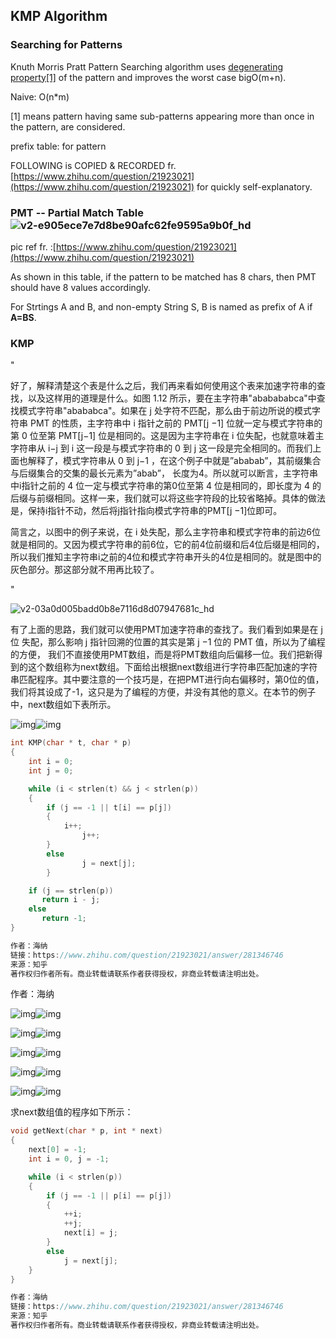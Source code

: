 ## KMP Algorithm

### Searching for Patterns

Knuth Morris Pratt Pattern Searching algorithm uses <u>degenerating property[1]</u> of the pattern and improves the worst case bigO(m+n).

Naive: O(n*m)

[1] means pattern having same sub-patterns appearing more than once in the pattern, are considered.

prefix table: for pattern

FOLLOWING is COPIED & RECORDED fr. [https://www.zhihu.com/question/21923021](https://www.zhihu.com/question/21923021) for quickly self-explanatory.

###  PMT -- Partial Match Table![v2-e905ece7e7d8be90afc62fe9595a9b0f_hd](https://tva1.sinaimg.cn/large/006y8mN6ly1g9930c1shgj30k007iq38.jpg)

pic ref fr. :[https://www.zhihu.com/question/21923021](https://www.zhihu.com/question/21923021)

As shown in this table, if the pattern to be matched has 8 chars, then PMT should have 8 values accordingly.

For Strtings A and B, and non-empty String S, B is named as prefix of A if **A=BS**.

### KMP

"

好了，解释清楚这个表是什么之后，我们再来看如何使用这个表来加速字符串的查找，以及这样用的道理是什么。如图 1.12 所示，要在主字符串"ababababca"中查找模式字符串"abababca"。如果在 j 处字符不匹配，那么由于前边所说的模式字符串 PMT 的性质，主字符串中 i 指针之前的 PMT[j −1] 位就一定与模式字符串的第 0 位至第 PMT[j−1] 位是相同的。这是因为主字符串在 i 位失配，也就意味着主字符串从 i−j 到 i 这一段是与模式字符串的 0 到 j 这一段是完全相同的。而我们上面也解释了，模式字符串从 0 到 j−1 ，在这个例子中就是”ababab”，其前缀集合与后缀集合的交集的最长元素为”abab”， 长度为4。所以就可以断言，主字符串中i指针之前的 4 位一定与模式字符串的第0位至第 4 位是相同的，即长度为 4 的后缀与前缀相同。这样一来，我们就可以将这些字符段的比较省略掉。具体的做法是，保持i指针不动，然后将j指针指向模式字符串的PMT[j −1]位即可。

简言之，以图中的例子来说，在 i 处失配，那么主字符串和模式字符串的前边6位就是相同的。又因为模式字符串的前6位，它的前4位前缀和后4位后缀是相同的，所以我们推知主字符串i之前的4位和模式字符串开头的4位是相同的。就是图中的灰色部分。那这部分就不用再比较了。

"

![v2-03a0d005badd0b8e7116d8d07947681c_hd](https://tva1.sinaimg.cn/large/006y8mN6ly1g99367yuxoj30k00a4wes.jpg)



有了上面的思路，我们就可以使用PMT加速字符串的查找了。我们看到如果是在 j 位 失配，那么影响 j 指针回溯的位置的其实是第 j −1 位的 PMT 值，所以为了编程的方便， 我们不直接使用PMT数组，而是将PMT数组向后偏移一位。我们把新得到的这个数组称为next数组。下面给出根据next数组进行字符串匹配加速的字符串匹配程序。其中要注意的一个技巧是，在把PMT进行向右偏移时，第0位的值，我们将其设成了-1，这只是为了编程的方便，并没有其他的意义。在本节的例子中，next数组如下表所示。

![img](https://tva1.sinaimg.cn/large/006y8mN6ly1g9936oald5j30k009g3yq.jpg)![img](https://tva1.sinaimg.cn/large/006y8mN6ly1g9936es8ztj30k009gaag.jpg)

```c++
int KMP(char * t, char * p) 
{
	int i = 0; 
	int j = 0;

	while (i < strlen(t) && j < strlen(p))
	{
		if (j == -1 || t[i] == p[j]) 
		{
			i++;
           		j++;
		}
	 	else 
           		j = next[j];
    	}

    if (j == strlen(p))
       return i - j;
    else 
       return -1;
}

作者：海纳
链接：https://www.zhihu.com/question/21923021/answer/281346746
来源：知乎
著作权归作者所有。商业转载请联系作者获得授权，非商业转载请注明出处。
```



作者：海纳







![img](https://pic1.zhimg.com/50/v2-645f3ec49836d3c680869403e74f7934_hd.jpg)![img](https://pic1.zhimg.com/80/v2-645f3ec49836d3c680869403e74f7934_hd.jpg)

![img](https://pic3.zhimg.com/50/v2-06477b79eadce2d7d22b4410b0d49aba_hd.jpg)![img](https://pic3.zhimg.com/80/v2-06477b79eadce2d7d22b4410b0d49aba_hd.jpg)

![img](https://pic1.zhimg.com/50/v2-8a1a205df5cad7ab2f07498484a54a89_hd.jpg)![img](https://pic1.zhimg.com/80/v2-8a1a205df5cad7ab2f07498484a54a89_hd.jpg)

![img](https://pic2.zhimg.com/50/v2-f2b50c15e7744a7b358154610204cc62_hd.jpg)![img](https://pic2.zhimg.com/80/v2-f2b50c15e7744a7b358154610204cc62_hd.jpg)

![img](https://pic2.zhimg.com/50/v2-bd42e34a9266717b63706087a81092ac_hd.jpg)![img](https://pic2.zhimg.com/80/v2-bd42e34a9266717b63706087a81092ac_hd.jpg)

求next数组值的程序如下所示：

```c++
void getNext(char * p, int * next)
{
	next[0] = -1;
	int i = 0, j = -1;

	while (i < strlen(p))
	{
		if (j == -1 || p[i] == p[j])
		{
			++i;
			++j;
			next[i] = j;
		}	
		else
			j = next[j];
	}
}

作者：海纳
链接：https://www.zhihu.com/question/21923021/answer/281346746
来源：知乎
著作权归作者所有。商业转载请联系作者获得授权，非商业转载请注明出处。
```


